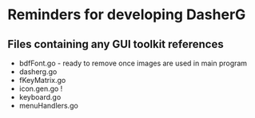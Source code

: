 # Reminders for developing DasherG

## Files containing any GUI toolkit references
* bdfFont.go - ready to remove once images are used in main program
* dasherg.go
* fKeyMatrix.go
* icon.gen.go !
* keyboard.go
* menuHandlers.go

